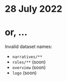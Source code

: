 # 28 July 2022
# or, …

Invalid dataset names:

  - `narratives/**`
  - `roles/**` (soon)
  - `overview` (soon)
  - `logo` (soon)
